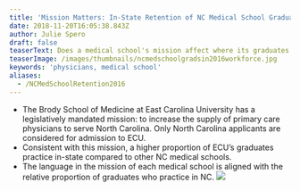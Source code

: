 ```yaml
---
title: 'Mission Matters: In-State Retention of NC Medical School Graduates'
date: 2018-11-20T16:05:38.843Z
author: Julie Spero
draft: false
teaserText: Does a medical school's mission affect where its graduates practice?
teaserImage: /images/thumbnails/ncmedschoolgradsin2016workforce.jpg
keywords: 'physicians, medical school'
aliases:
  - /NCMedSchoolRetention2016
---
```



* The Brody School of Medicine at East Carolina University has a legislatively mandated mission: to increase the supply of primary care physicians to serve North Carolina.  Only North Carolina applicants are considered for admission to ECU.
* Consistent with this mission, a higher proportion of ECU’s graduates practice in-state compared to other NC medical schools.
* The language in the mission of each medical school is aligned with the relative proportion of graduates who practice in NC. 
  ![](/images/posts/ncmedschoolgradsin2016workforce.jpg)
